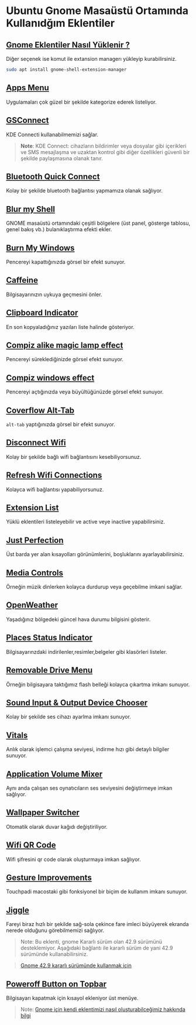 # Ubuntu Gnome Masaüstü Ortamında Kullanıdğım Eklentiler

## [Gnome Eklentiler Nasıl Yüklenir ? ](https://extensions.gnome.org/)

Diğer seçenek ise komut ile extansion managerı yükleyip kurabilirsiniz.

```bash
sudo apt install gnome-shell-extension-manager
```

## [Apps Menu](https://extensions.gnome.org/extension/6/applications-menu/)

Uygulamaları çok güzel bir şekilde kategorize ederek listeliyor.

## [GSConnect](https://extensions.gnome.org/extension/1319/gsconnect/)

KDE Connecti kullanabilmemizi sağlar.

> **Note**: KDE Connect: cihazların bildirimler veya dosyalar gibi içerikleri ve SMS mesajlaşma ve uzaktan kontrol gibi diğer özellikleri güvenli bir şekilde paylaşmasına olanak tanır.

## [Bluetooth Quick Connect](https://extensions.gnome.org/extension/1401/bluetooth-quick-connect/)

Kolay bir şekilde bluetooth bağlantısı yapmamıza olanak sağlıyor.

## [Blur my Shell](https://extensions.gnome.org/extension/3193/blur-my-shell/)

GNOME masaüstü ortamındaki çeşitli bölgelere (üst panel, gösterge tablosu, genel bakış vb.) bulanıklaştırma efekti ekler.

## [Burn My Windows](https://extensions.gnome.org/extension/4679/burn-my-windows/)

Pencereyi kapattığınızda görsel bir efekt sunuyor.

## [Caffeine](https://extensions.gnome.org/extension/517/caffeine/)

Bilgisayarınızın uykuya geçmesini önler.

## [Clipboard Indicator](https://extensions.gnome.org/extension/779/clipboard-indicator/)

En son kopyaladığınız yazıları liste halinde gösteriyor.

## [Compiz alike magic lamp effect ](https://extensions.gnome.org/extension/3740/compiz-alike-magic-lamp-effect/)

Pencereyi süreklediğinizde görsel efekt sunuyor.

## [Compiz windows effect](https://extensions.gnome.org/extension/3210/compiz-windows-effect/)

Pencereyi açtığınızda veya büyültüğünüzde görsel efekt sunuyor.

## [Coverflow Alt-Tab](https://extensions.gnome.org/extension/97/coverflow-alt-tab/)

`alt-tab` yaptığınızda görsel bir efekt sunuyor.

## [Disconnect Wifi](https://extensions.gnome.org/extension/904/disconnect-wifi/)

Kolay bir şekilde bağlı wifi bağlantısını kesebiliyorsunuz.

## [ Refresh Wifi Connections](https://extensions.gnome.org/extension/905/refresh-wifi-connections/)

Kolayca wifi bağlantısı yapabiliyorsunuz.

## [Extension List](https://extensions.gnome.org/extension/3088/extension-list/)

Yüklü eklentileri listeleyebilir ve active veye inactive yapabilirsiniz.

## [Just Perfection](https://extensions.gnome.org/extension/3843/just-perfection/)

Üst barda yer alan kısayolları görünümlerini, boşluklarını ayarlayabilirsiniz.

## [Media Controls](https://extensions.gnome.org/extension/4470/media-controls/)

Örneğin müzik dinlerken kolayca durdurup veya geçebilme imkani sağlar.

## [OpenWeather ](https://extensions.gnome.org/extension/750/openweather/)

Yaşadığınız bölgedeki güncel hava durumu bilgisini gösterir.

## [Places Status Indicator ](https://extensions.gnome.org/extension/8/places-status-indicator/)

Bilgisayarınzdaki indirilenler,resimler,belgeler gibi klasörleri listeler.

## [Removable Drive Menu ](https://extensions.gnome.org/extension/7/removable-drive-menu/)

Örneğin bilgisayara taktığımız flash belleği kolayca çıkartma imkanı sunuyor.

## [Sound Input & Output Device Chooser ](https://extensions.gnome.org/extension/906/sound-output-device-chooser/)

Kolay bir şekilde ses cihazı ayarlma imkanı sunuyor.

## [Vitals ](https://extensions.gnome.org/extension/1460/vitals/)

Anlık olarak işlemci çalışma seviyesi, indirme hızı gibi detaylı bilgiler sunuyor.

## [Application Volume Mixer ](https://extensions.gnome.org/extension/3499/application-volume-mixer/)

Aynı anda çalışan ses oynatıcıların ses seviyesini değiştirmeye imkan sağlıyor.

## [Wallpaper Switcher](https://extensions.gnome.org/extension/4812/wallpaper-switcher/)

Otomatik olarak duvar kağıdı değiştiriliyor.

## [Wifi QR Code](https://extensions.gnome.org/extension/5416/wifi-qrcode/)

Wifi şifresini qr code olarak oluşturmaya imkan sağlıyor.

## [Gesture Improvements ](https://extensions.gnome.org/extension/4245/gesture-improvements/)

Touchpadi macostaki gibi fonksiyonel bir biçim de kullanım imkanı sunuyor.

## [Jiggle](https://extensions.gnome.org/extension/3438/jiggle/)

Fareyi biraz hızlı bir şekilde sağ-sola çekince fare imleci büyüyerek ekranda nerede olduğunu görebilmemizi sağlıyor.

> Note: Bu eklenti, gnome Kararlı sürüm olan 42.9 sürümünü desteklemiyor. Aşağıdaki bağlantı ile kararlı sürüm de yani 42.9 sürümünde kullanabilirsiniz.

> [Gnome 42.9 kararlı sürümünde kullanmak için](https://chatgpt.com/share/632e9d7c-db63-4c17-b4f4-25121fa182c1)

## [Poweroff Button on Topbar ](https://extensions.gnome.org/extension/2851/poweroff-button-on-topbar/)

Bilgisayarı kapatmak için kısayol ekleniyor üst menüye.

> Note: [Gnome için kendi eklentimizi nasıl oluşturabilceğimiz hakkında bilgi](https://chatgpt.com/share/5eb07646-f865-4a5b-9d8e-c4da9f71640b)
